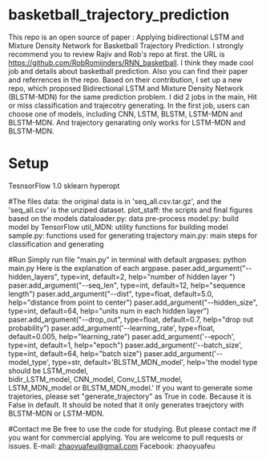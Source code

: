 # basketball_trajectory_prediction
This repo is an open source of paper : Applying bidirectional LSTM and Mixture Density Network for Basketball Trajectory Prediction.
I strongly recommend you to review Rajiv and Rob's repo at first.  the URL is https://github.com/RobRomijnders/RNN_basketball. 
I think they made cool job and details about basketball prediction. Also you can find their paper and referrences in the repo.
Based on their contribution, I set up a new repo, which proposed Bidirectional LSTM and Mixture Density Network (BLSTM-MDN) for the same prediction problem.
I did 2 jobs in the main, Hit or miss classification and trajecotry generating.
In the first job, users can choose one of models, including CNN, LSTM, BLSTM, LSTM-MDN and BLSTM-MDN. And trajectory genarating only works for LSTM-MDN and BLSTM-MDN.

# Setup
TesnsorFlow 1.0
sklearn
hyperopt

#The files
data: the original data is in 'seq_all.csv.tar.gz', and the 'seq_all.csv' is the unziped dataset.
plot_staff: the scripts and final figures based on the models
dataloader.py: data pre-process
model.py: build model by TensorFlow
util_MDN: utility functions for building model
sample.py: functions used for generating trajectory
main.py: main steps for classification and generating

#Run
Simply run file "main.py" in terminal with default argpases: python main.py
Here is the explanation of each argpase.
  paser.add_argument("--hidden_layers", type=int,
                     default=2, help="number of hidden layer ")
  paser.add_argument("--seq_len", type=int, default=12,
                     help="sequence length")
  paser.add_argument("--dist", type=float, default=5.0,
                     help="distance from point to center")
  paser.add_argument("--hidden_size", type=int, default=64,
                     help="units num in each hidden layer")
  paser.add_argument("--drop_out", type=float, default=0.7,
                     help="drop out probability")
  paser.add_argument('--learning_rate', type=float, default=0.005,
                     help="learning_rate")
  paser.add_argument('--epoch', type=int, default=1,
                     help="epoch")
  paser.add_argument('--batch_size', type=int, default=64,
                     help="batch size")
  paser.add_argument('--model_type', type=str, default='BLSTM_MDN_model',
                     help='the model type should be LSTM_model, \
                       bidir_LSTM_model, CNN_model, Conv_LSTM_model, \
                       LSTM_MDN_model or BLSTM_MDN_model.'
If you want to generate some trajetories, please set "generate_trajectory" as True in code. Because it is False in default.
It should be noted that it only generates traejctory with BLSTM-MDN or LSTM-MDN.

#Contact me
Be free to use the code for studying. But please contact me if you want for commercial applying.
You are welcome to pull requests or issues. 
E-mail: zhaoyuafeu@gmail.com
Facebook: zhaoyuafeu



